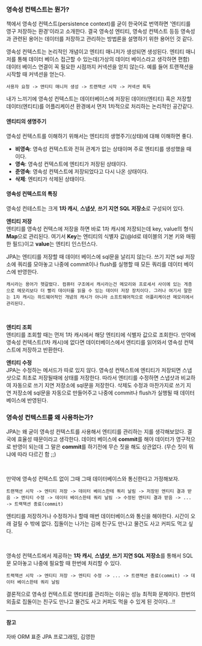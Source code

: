 ### 영속성 컨텍스트는 뭔가?

책에서 영속성 컨텍스트(persistence context)를 굳이 한국어로 번역하면 '엔티티를 영구 저장하는 환경'이라고 소개한다. 결국 영속성 엔티티, 영속성 컨텍스트 등등 영속성과 관련된 용어는 데이터를 저장하고 관리하는 방법론을 설명하기 위한 용어인 것 같다.  

영속성 컨텍스트는 논리적인 개념이고 엔티티 매니저가 생성되면 생성된다. 엔티티 매니저를 통해 데이터 베이스 접근할 수 있는데(가상의 데이터 베이스라고 생각하면 편함) 데이터 베이스 연결이 꼭 필요한 시점까지 커넥션을 얻지 않는다. 예를 들어 트랜잭션을 시작할 때 커넥션을 얻는다.

```
사용자 요청 -> 앤티티 매니저 생성 -> 트랜잭션 시작 -> 커넥션 획득 
```

내가 느끼기에 영속성 컨텍스트는 데이터베이스에 저장된 데이터(엔티티) 혹은 저장할 데이터(엔티티)를 어플리케이션 환경에서 먼저 1차적으로 처리하는 논리적인 공간같다.

#### 엔티티의 생명주기

영속성 컨텍스트를 이해하기 위해서는 엔티티의 생명주기(상태)에 대해 이해하면 좋다.
- **비영속**: 영속성 컨텍스트와 전혀 관계가 없는 상태이며 주로 엔티티를 생성했을 때 이다.
- **영속**: 영속성 컨텍스트에 엔티티가 저장된 상태이다.
- **준영속**: 영속성 컨텍스트에 저장되었다고 다시 나온 상태이다.
- **삭제**: 엔티티가 삭제된 상태이다.

#### 영속성 컨텍스트의 특징

영속성 컨테스트는 크게 **1차 캐시**, **스냅샷**, **쓰기 지연 SQL 저장소**로 구성되어 있다.  

**엔티티 저장**  
엔티티를 영속성 컨텍스에 저장을 하면 바로 1차 캐시에 저장되는데 key, value의 형식 **Map**으로 관리된다. 여기서 **Key**는 엔티티의 식별자 값(@Id로 테이블의 기본 키와 매핑한 필드)이고 **value**는 엔티티 인스턴스다.  

JPA는 엔티티를 저장할 때 데이터 베이스에 sql문을 날리지 않는다. 쓰기 지연 sql 저장소에 쿼리를 모아놓고 나중에 commit이나 flush를 실행할 때 모든 쿼리를 데이터 베이스에 반영한다.

```
캐시라는 용어가 헷갈렸다. 컴퓨터 구조에서 캐시라는건 메모리와 프로세서 사이에 있는 게층으로 메모리보다 더 빨리 데이터를 읽을 수 있는 데이터 저장 장치이다. 그러나 여기서 말한는 1차 캐시는 하드웨어적인 개념의 캐시가 아니라 소프트웨어적으로 어플리케이션 메모리에서 관리된다.
``` 
<br>

**엔티티 조회**  
엔티티를 조회할 때는 먼저 1차 캐시에서 해당 엔티티에 식별자 값으로 조회한다. 만약에 영속성 컨텍스트(1차 캐시)에 없다면 데이터베이스에서 엔티티를 읽어와서 영속성 컨텍스트에 저장하고 반환한다.

**엔티티 수정**  
JPA는 수정하는 메서드가 따로 있지 않다. 영속성 컨텍스트에 엔티티가 저장되면 스냅샷으로 최초로 저장될때에 상태를 저장한다. 따라서 엔티티를 수정하면 스냅샷과 비교하여 자동으로 쓰기 지연 저장소에 sql문을 저장한다. 삭제도 수정과 마찬가지로 쓰기 지연 저장소에 sql문을 자동으로 만들어주고 나중에 commit나 flush가 실행될 때 데이터 베이스에 반영된다. 

### 영속성 컨텍스트를 왜 사용하는가?
JPA는 왜 굳이 영속성 컨텍스트를 사용해서 엔티티를 관리하는 지를 생각해보았다. 결국에 효율성 때문이라고 생각한다. 
데이터 베이스에 **commit**를 해야 데이터가 영구적으로 반영이 되는데 그 말은 **commit**를 하기전에 무슨 짓을 해도 상관없다. (무슨 짓이 뭐냐에 따라 다르긴 함 ;;)

<br>

만약에 영속성 컨텍스트 없이 그때 그때 데이터베이스와 통신한다고 가정해보자.
```
트랜잭션 시작 -> 엔티티 저장 -> 데이터 베이스한테 쿼리 날림 -> 저장된 엔티티 결과 받음 -> 엔티티 수정 -> 데이터 베이스한테 쿼리 날림 -> 수정된 엔티티 결과 받음 -> ... -> 트랙잭션 종료(commit)
```
엔티티를 저장하거나 수정하거나 할때 매번 데이터베이스와 통신을 해야한다. 시간이 오래 걸릴 수 밖에 없다. 집돌이는 나가는 김에 친구도 만나고 물건도 사고 커피도 먹고 싶다.

<br>

영속성 컨텍스트에서 제공하는 **1차 캐시**, **스냅샷**, **쓰기 지연 SQL 저장소**를 통해서 SQL문 모아놓고 나중에 필요할 때 한번에 처리할 수 있다.
```
트랙잭션 시작 -> 엔티티 저장 -> 엔티티 수정 -> ... -> 트랜잭션 종료(commit) -> 데이터 베이스한테 쿼리 날림
```
결론적으로 영속성 컨텍스트로 엔티티를 관리하는 이유는 성능 최적화 문제이다. 한번의 외출로 집돌이는 친구도 만나고 물건도 사고 커피도 먹을 수 있게 된 것이다...!!

---
#### 참고
자바 ORM 표준 JPA 프로그래밍, 김영한
